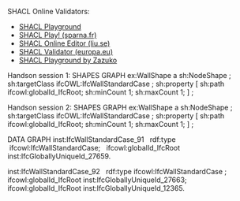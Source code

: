 SHACL Online Validators:
- [SHACL Playground](https://shacl.org/playground/)
- [SHACL Play! (sparna.fr)](https://shacl-play.sparna.fr/play/validate)
- [SHACL Online Editor (liu.se)](https://www.ida.liu.se/~robke04/SHACLTutorial/)
- [SHACL Validator (europa.eu)](https://www.itb.ec.europa.eu/shacl/shacl/upload)
- [SHACL Playground by Zazuko ](https://shacl-playground.zazuko.com/)

Handson session 1:
SHAPES GRAPH
ex:WallShape a sh:NodeShape ; 	
   sh:targetClass ifcOWL:IfcWallStandardCase ; 
   sh:property [
      sh:path ifcowl:globalId_IfcRoot; 
      sh:minCount 1;
      sh:maxCount 1;
] ;

Handson session 2:
SHAPES GRAPH
ex:WallShape a sh:NodeShape ; 	
   sh:targetClass ifcOWL:IfcWallStandardCase ; 
   sh:property [
      sh:path ifcowl:globalId_IfcRoot; 
      sh:minCount 1;
      sh:maxCount 1;
] ;

DATA GRAPH
inst:IfcWallStandardCase_91
  rdf:type  ifcowl:IfcWallStandardCase;
  ifcowl:globalId_IfcRoot inst:IfcGloballyUniqueId_27659.

inst:IfcWallStandardCase_92
  rdf:type ifcowl:IfcWallStandardCase ;
  ifcowl:globalId_IfcRoot inst:IfcGloballyUniqueId_27663;
  ifcowl:globalId_IfcRoot inst:IfcGloballyUniqueId_12365.
  
  






